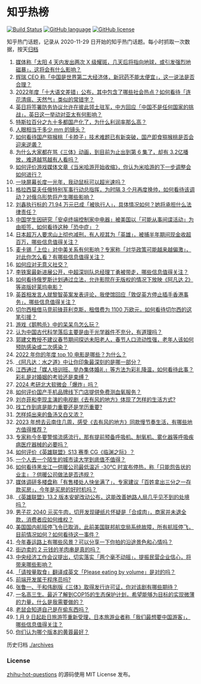 # 知乎热榜
[![Build Status](https://github.com/ToWeLong/zhihu-hot-questions/workflows/CI/badge.svg)](https://github.com/ToWeLong/zhihu-hot-questions/actions)
[![GitHub language](https://img.shields.io/badge/language-golang-orange.svg)](https://golang.org/)
[![GitHub license](https://img.shields.io/github/license/ToWeLong/zhihu-hot-questions)](https://github.com/ToWeLong/zhihu-hot-questions/blob/main/LICENSE)

知乎热门话题，记录从 2020-11-29 日开始的知乎热门话题。每小时抓取一次数据，按天[归档](./archives)

<!-- BEGIN -->

1. [媒体称「太阳 4 天内发出两次 X 级耀斑，几天后将指向地球，或引发强烈地磁暴」，这将会有什么影响？](https://www.zhihu.com/question/577943044)
1. [辉瑞 CEO 称「中国是世界第二大经济体，新冠药不能太便宜」，这一说法是否合理？](https://www.zhihu.com/question/578077621)
1. [2022年度「十大语文差错」公布，其中包含了哪些社会热点？如何看待「连花清瘟、天然气」类似的常错字？](https://www.zhihu.com/question/578089912)
1. [英日将签署防务协议允许在彼此领土驻军，中方回应「中国不是任何国家的挑战」，英日这一举动对亚太有何影响？](https://www.zhihu.com/question/578095160)
1. [特斯拉百分之九十多都国产化了，为什么利润率那么高？](https://www.zhihu.com/question/563118968)
1. [人眼相当于多少 mm 的镜头？](https://www.zhihu.com/question/577909740)
1. [如何看待国产猕猴桃「卡脖子」技术难题已有新突破，国产即食猕猴桃是否会迎来逆袭？](https://www.zhihu.com/question/578111835)
1. [为什么大家都在骂《三体》动画，到目前为止出到第 6 集了，却有 3.2亿播放，难道越骂越有人看吗？](https://www.zhihu.com/question/578082705)
1. [如何评价游戏媒体文章《当米哈游开始收缩》，你认为米哈游的下一步调整会如何进行？](https://www.zhihu.com/question/578073638)
1. [一块屏幕长度一光年，我动鼠标可以超光速吗？](https://www.zhihu.com/question/489466064)
1. [格拉西莫夫任俄特别军事行动总指挥，为时隔 3 个月再度换帅，如何看待该调动？对俄乌形势将产生哪些影响？](https://www.zhihu.com/question/578260702)
1. [刘鑫执行标的 71.94 万元已成「被执行人」，具体情况如何？她将承担什么法律责任？](https://www.zhihu.com/question/578260605)
1. [中国学生因研究「安卓终端控制家中电器」被美国以「可能从事间谍活动」为由拒签，如何看待这种「恐中症」？](https://www.zhihu.com/question/578096850)
1. [日本超万人要求山上彻也减刑，有人视其为「英雄」，被捕半年期间现金收超百万，哪些信息值得关注？](https://www.zhihu.com/question/577699269)
1. [麦卡锡「上位」对中美关系有何影响？专家称「对华政策可能越来越偏激」，对此你怎么看？有哪些信息值得关注？](https://www.zhihu.com/question/577641551)
1. [如何应对无意义社交？](https://www.zhihu.com/question/26941188)
1. [李铁案最新进展公开，中超深圳队总经理丁勇被带走，哪些信息值得关注？](https://www.zhihu.com/question/578058599)
1. [如何看待俄罗斯计划通过立法，允许影院在无版权的情况下放映《阿凡达 2》等盗版好莱坞电影？](https://www.zhihu.com/question/578065171)
1. [英首相发言人就黎智英案发表评论，我使馆回应「敦促英方停止插手香港事务」，哪些信息值得关注？](https://www.zhihu.com/question/578122828)
1. [切尔西租借马竞前锋菲利克斯，租借费为 1100 万欧元，如何看待切尔西的这笔引援？](https://www.zhihu.com/question/578123694)
1. [游戏《鹅鸭杀》中的呆呆鸟怎么玩？](https://www.zhihu.com/question/573391651)
1. [认为中国古代科学落后主要是由于光学器件不充分，有道理吗？](https://www.zhihu.com/question/577162833)
1. [郭建文教授不建议春节期间探访未阳老人，春节人口流动性强，老年人该如何预防感染或二次感染？](https://www.zhihu.com/question/578249111)
1. [2022 年你的年度 top 10 电影是哪些？为什么？](https://www.zhihu.com/question/569746521)
1. [《阿凡达：水之道》中让你印象最深刻的是哪一部分？](https://www.zhihu.com/question/572677475)
1. [江西通过「媒人培训班、举办集体婚礼」等方法为彩礼降温，如何看待此事？彩礼是对婚姻的考验还是束缚？](https://www.zhihu.com/question/578084724)
1. [2024 考研北大软微会「爆炸」吗？](https://www.zhihu.com/question/576099460)
1. [如何评价国产手机品牌线下门店提供免费测血氧服务？](https://www.zhihu.com/question/578072960)
1. [刘亦菲和李现主演的电视剧《去有风的地方》体现了怎样的生活方式?](https://www.zhihu.com/question/577492559)
1. [找工作到底是能力重要还是学历重要?](https://www.zhihu.com/question/577660447)
1. [怎样炖出来的鱼汤又白又浓？](https://www.zhihu.com/question/576011212)
1. [2023 年想去云南住几周，感受《去有风的地方》同款慢节奏生活，有哪些地方值得推荐？](https://www.zhihu.com/question/577660584)
1. [专家称今冬要警惕流感流行，那有提前预备呼吸机、制氧机、雾化器等呼吸疾病医疗器械的必要吗？](https://www.zhihu.com/question/570959555)
1. [如何评价《英雄联盟》S13 赛季 CG《临渊之际》？](https://www.zhihu.com/question/577914198)
1. [一个人去一个陌生的城市读大学到底值不值得？](https://www.zhihu.com/question/577948158)
1. [如何看待黑龙江一供暖公司最低温近 -30℃ 时宣布停热，称「只能怨告状的业主」？供暖公司做法是否违规？](https://www.zhihu.com/question/577657403)
1. [媒体调研多楼盘称「有售楼处人快坐满了」，专家建议「百姓拿出三分之一存款买房」，今年是买房的好时机吗？](https://www.zhihu.com/question/578055459)
1. [《英雄联盟》13.2 版本安妮改动公布，这能改善她路人局几乎见不到的处境吗？](https://www.zhihu.com/question/577101207)
1. [男子花 2040 元买牛肉，切开发现硬纸片怀疑是「合成肉」，商家并未退全款，消费者应如何维权？](https://www.zhihu.com/question/577654968)
1. [美国国内航班停飞令已取消，此前美国联邦航空局系统故障，所有航班停飞，目前情况如何？如何看待这一事件？](https://www.zhihu.com/question/578119170)
1. [今年春运路上有哪些风景？可以分享一下你拍的沿途景色和心情吗？](https://www.zhihu.com/question/577145671)
1. [街边卖的 2 元钱的羊肉串是真的吗？](https://www.zhihu.com/question/29174454)
1. [中央经济工作会议提出，切实落实「两个毫不动摇」，提振民营企业信心，将带来哪些影响？](https://www.zhihu.com/question/577641290)
1. [「请按量取食」翻译成英文「Please eating by volume」是对的吗？](https://www.zhihu.com/question/23196722)
1. [前端开发属于程序员吗?](https://www.zhihu.com/question/523175983)
1. [张鲁一、于和伟剧版《三体》取得发行许可证，你对该剧有哪些期待？](https://www.zhihu.com/question/577693170)
1. [一名高三生。最近了解到COP15的生态保护计划，希望能够为目标的实现微薄的力量，什么是我需要做的？](https://www.zhihu.com/question/573576384)
1. [老鼠会知道自己是在偷东西吗？](https://www.zhihu.com/question/567276949)
1. [1 月 9 日起赴日旅游签重新受理，日本旅游业者称「我们最想要中国游客」，哪些信息值得关注？](https://www.zhihu.com/question/577733059)
1. [你们认为哪个版本的黄蓉最好？](https://www.zhihu.com/question/283659524)

<!-- END -->

历史归档 [./archives](./archives)


### License
[zhihu-hot-questions](https://github.com/towelong/zhihu-hot-questions) 的源码使用 MIT License 发布。